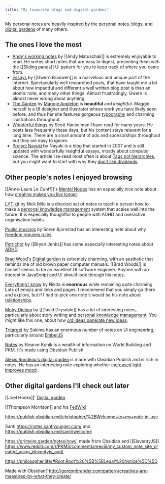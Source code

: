 ```yaml
---
title: "My favourite blogs and digital gardens"
---
```


My personal notes are heavily inspired by the personal notes, blogs, and [digital gardens](notes/digital%20garden.md) of many others. 

## The ones I love the most

- [Andy's working notes](https://notes.andymatuschak.org/About_these_notes) by [[Andy Matuschak]]  is extremely enjoyable to read. He writes short notes that are easy to digest, presenting them with the  [[Sliding panes]] UI pattern for you to keep track of where you came from.
- [Essays](https://www.gwern.net/index) by [[Gwern Branwen]] is a marvelous and unique part of the internet. Spectacularly well researched posts, that have taught me a lot about how impactful and different a well written blog post is than an atomic note, and many other things. Almost frustratingly, Gwern is almost never wrong about anything.
 - [The Garden](https://maggieappleton.com/garden) by [Maggie Appleton](notes/Maggie%20Appleton) is **beautiful** and *insightful*. Maggie herself is a UI designer and illustrator whose work you have likely seen before, and thus her site features gorgeous [typography](notes/typography) and charming illustrations throughout.
 - [Wonderful things](https://www.hanselman.com/blog/) by Scott Hanselman I have read for many years. He posts less frequently these days, but his content stays relevant for a long time. There are a small amount of ads and sponsorships throughout but they are easy to ignore.
 - [Project Nayuki](https://www.nayuki.io/) by Nayuki is a blog that started in 2007 and is still updated with wonderfully insightful essays, mostly about computer science. The article I re-read most often is about [Tags not hierarchies](https://www.nayuki.io/page/designing-better-file-organization-around-tags-not-hierarchies), but you might want to start with why they [don't like dividends](https://www.nayuki.io/page/i-dislike-dividends).

## Other people's notes I enjoyed browsing 

[[Anne-Laure Le Cunff]]'s [Mental Nodes](https://www.mentalnodes.com/about)  has an especially nice note about how [creating makes you live longer](https://www.mentalnodes.com/living-beyond-your-expiration-date).

[LYT kit](https://notes.linkingyourthinking.com/%2B+Start+Here) by Nick Milo is  a directed set of notes to teach a person how to make a [personal knowledge management](notes/PKM) system that scales well into the future. It is especially thoughtful to people with ADHD and overactive organisation habits.

[Public musings](https://zettelkasten.sorenbjornstad.com/) by Soren Bjornstad has an interesting note about why  [freedom requires rules](https://zettelkasten.sorenbjornstad.com/#NoRulesNoFreedom).

[Petrichor](https://publish.obsidian.md/bryan-jenks/INDEX) by [[Bryan Jenks]] has some especially interesting notes about [ADHD](https://publish.obsidian.md/bryan-jenks/Z/ADHD).

[Brad Wood's Digital garden](https://garden.bradwoods.io/) is extremely charming, with an aesthetic that reminds me of old brown paper computer manuals. [[Brad Woods]]  is himself seems to be an excellent UI software engineer. Anyone with an interest in JavaScript and UI should look through his notes.

[Everything I know](https://wiki.nikitavoloboev.xyz/) by Nikita is **enormous** while remaining quite charming. Lots of emojis and links and pages. I recommend that you simply go there and explore, but if I had to pick one note it would be his note about [relationships](https://wiki.nikiv.dev/relationships/).

[Moby Diction](https://www.mobydiction.ca/notes) by [[David Drysdale]] has a lot of interesting notes, particularly about story writing and [personal knowledge management](notes/PKM). You might like this one, about how [old ideas generate new ideas](https://www.mobydiction.ca/notes/Knowledge%20work%20means%20transforming%20old%20ideas%20into%20new%20ones/).

[Tritarget](https://tritarget.org/) by Sukima has an enormous number of notes on UI engineering, particularly around [EmberJS](notes/EmberJS)

[Notes](https://publish.obsidian.md/eleanorkonik/) by Eleanor Konik is a wealth of information on World Building and PKM. It's made using Obsidian Publish

[Alexis Rondeau's digital garden](https://publish.obsidian.md/alexisrondeau/) is made with Obsidian Publish and is rich in notes. He has an interesting note exploring whether [increased light improves mood](https://publish.obsidian.md/alexisrondeau/%E2%AD%90%EF%B8%8F+Happier+Through+Bright+Light+(Experiment)).

## Other digital gardens I'll check out later
[[Joel Hooks]]' [Digital garden](https://joelhooks.com/)

[[Thompson Morrison]] and his [FedWiki](https://thompson.wiki.innovateoregon.org/view/welcome-visitors)

https://publish.obsidian.md/christopher/%2BWelcome+to+my+note-in-use

Santi https://notes.santiyounger.com/ and https://publish.obsidian.md/santi/welcome

https://grimoire.garden/notes/now/, made from Obsidian and [[EleventyJS]] 
https://www.reddit.com/r/PKMS/comments/nrec6j/my_custom_note_site_created_using_eleventyjs_and/

https://philosopher.life/#Root:Root%20%5B%5BLegal%20Notice%5D%5D

Made with Obsidian?
http://gordonbrander.com/pattern/creatives-are-measured-by-what-they-create/